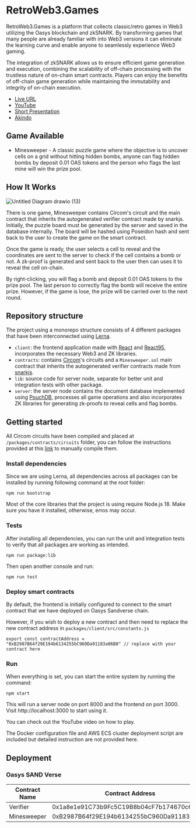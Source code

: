 # RetroWeb3.Games

RetroWeb3.Games is a platform that collects classic/retro games in Web3 utilizing the Oasys blockchain and zkSNARK. By transforming games that many people are already familiar with into Web3 versions it can eliminate the learning curve and enable anyone to seamlessly experience Web3 gaming.

The integration of zkSNARK allows us to ensure efficient game generation and execution, combining the scalability of off-chain processing with the trustless nature of on-chain smart contracts. Players can enjoy the benefits of off-chain game generation while maintaining the immutability and integrity of on-chain execution.

- [Live URL](https://www.retroweb3.games)
- [YouTube](https://youtu.be/l0b7pecqp90)
- [Short Presentation](https://rb.gy/3y53x)
- [Akindo](https://app.akindo.io/communities/mVzXN4vBRi3wjPa6/products/93XEqKwVAfv6oxMn)

## Game Available

- Minesweeper - A classic puzzle game where the objective is to uncover cells on a grid without hitting hidden bombs, anyone can flag hidden bombs by deposit 0.01 OAS tokens and the person who flags the last mine will win the prize pool.

## How It Works

![Untitled Diagram drawio (13)](https://github.com/pisuthd/retro-web3-games/assets/18402217/9d8a5f1d-4527-4f0b-a52d-68d6dad2f241)

There is one game, Minesweeper contains Circom's circuit and the main contract that inherits the autogenerated verifier contract made by snarkjs. Initially, the puzzle board must be generated by the server and saved in the database internally. The board will be hashed using Poseidon hash and sent back to the user to create the game on the smart contract.

Once the game is ready, the user selects a cell to reveal and the coordinates are sent to the server to check if the cell contains a bomb or not. A zk-proof is generated and sent back to the user then can uses it to reveal the cell on-chain.

By right-clicking, you will flag a bomb and deposit 0.01 OAS tokens to the prize pool. The last person to correctly flag the bomb will receive the entire prize. However, if the game is lose, the prize will be carried over to the next round.

## Repository structure

The project using a monorepo structure consists of 4 different packages that have been interconnected using [Lerna](https://lerna.js.org).

- `client`: the frontend application made with [React](https://react.dev/) and [React95](https://github.com/React95/React95), incorporates the necessary Web3 and ZK libraries.
- `contracts`: contains [Circom](https://docs.circom.io/)'s circuits and a `Minesweeper.sol` main contract that inherits the autogenerated verifier contracts made from [snarkjs](https://github.com/iden3/snarkjs). 
- `lib`: source code for server node, separate for better unit and integration tests with other package.
- `server`: the server node contains the document database implemented using [PouchDB](https://pouchdb.com/),  processes all game operations and also incorporates ZK libraries for generating zk-proofs to reveal cells and flag bombs.

## Getting started

All Circom circuits have been compiled and placed at `/packages/contracts/circuits` folder, you can follow the instructions provided at this [link](https://docs.circom.io/getting-started/installation/) to manually compile them.

### Install dependencies
Since we are using Lerna, all dependencies across all packages can be installed by running following command at the root folder:

```
npm run bootstrap
```

Most of the core libraries that the project is using require Node.js 18. Make sure you have it installed, otherwise, erros may occur.

### Tests

After installing all dependencies, you can run the unit and integration tests to verify that all packages are working as intended.


```
npm run package:lib
```
Then open another console and run:
```
npm run test
```

### Deploy smart contracts

By default, the frontend is initially configured to connect to the smart contract that we have deployed on Oasys Sandverse chain. 

However, if you wish to deploy a new contract and then need to replace the new contract address in `packages/client/src/constants.js`

```
export const contractAddress = "0xB2987B64f29E194b6134255bC960Da91183a06B0" // replace with your contract here
```

### Run

When everything is set, you can start the entire system by running the command:

```
npm start
```

This will run a server node on port 8000 and the frontend on port 3000. Visit http://localhost:3000 to start using it.

You can check out the YouTube video on how to play.

The Docker configuration file and AWS ECS cluster deployment script are included but detailed instruction are not provided here.

## Deployment

### Oasys SAND Verse

Contract Name | Contract Address 
--- | --- 
Verifier | 0x1a8e1e91C73b9Fc5C19B8b04cF7b174670c6f6B7
Minesweeper | 0xB2987B64f29E194b6134255bC960Da91183a06B0
